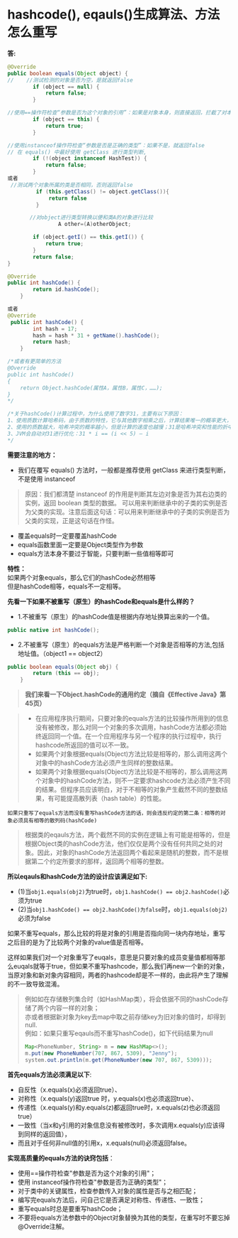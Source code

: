 # hashcode(), eqauls()生成算法、方法怎么重写

**答:**
```java
@Override
public boolean equals(Object object) {
//    //测试检测的对象是否为空，是就返回false
        if (object == null) {
            return false;
        }

//使用==操作符检查“参数是否为这个对象的引用”：如果是对象本身，则直接返回，拦截了对本身调用的情况，算是一种性能优化。
        if (object == this) {
            return true;
        }

//使用instanceof操作符检查“参数是否是正确的类型”：如果不是，就返回false
// 在 equals() 中最好使用 getClass 进行类型判断,
        if (!(object instanceof HashTest)) {
            return false;
        }
或者
 //测试两个对象所属的类是否相同，否则返回false
         if (this.getClass() != object.getClass()){
             return false
         }

       //对object进行类型转换以便和类A的对象进行比较
                A other=(A)otherObject;

        if (object.getI() == this.getI()) {
            return true;
        }
        return false;
}

@Override
public int hashCode() {
        return id.hashCode();
    }

或者
@Override
 public int hashCode() {
        int hash = 17;
        hash = hash * 31 + getName().hashCode();
        return hash;
    }

/*或者有更简单的方法
@Override
public int hashCode()
{
    return Object.hashCode(属性A，属性B，属性C，……);
}
*/

/*关于hashCode()计算过程中，为什么使用了数字31，主要有以下原因：
1、使用质数计算哈希码，由于质数的特性，它与其他数字相乘之后，计算结果唯一的概率更大，哈希冲突的概率更小。
2、使用的质数越大，哈希冲突的概率越小，但是计算的速度也越慢；31是哈希冲突和性能的折中，实际上是实验观测的结果。
3、JVM会自动对31进行优化：31 * i == (i << 5) – i
*/
```
**需要注意的地方：**</br>
- 我们在覆写 equals() 方法时，一般都是推荐使用 getClass 来进行类型判断，不是使用 instanceof

>原因：我们都清楚 instanceof 的作用是判断其左边对象是否为其右边类的实例，返回 boolean 类型的数据。
可以用来判断继承中的子类的实例是否为父类的实现。注意后面这句话：可以用来判断继承中的子类的实例是否为父类的实现，正是这句话在作怪。

- 覆盖equals时一定要覆盖hashCode
- equals函数里面一定要是Object类型作为参数
- equals方法本身不要过于智能，只要判断一些值相等即可

**特性：**</br>
如果两个对象equals，那么它们的hashCode必然相等</br>
但是hashCode相等，equals不一定相等。




**先看一下如果不被重写（原生）的hashCode和equals是什么样的？**
- 1.不被重写（原生）的hashCode值是根据内存地址换算出来的一个值。
```java
public native int hashCode();
```
- 2.不被重写（原生）的equals方法是严格判断一个对象是否相等的方法,包括地址值。（object1 == object2）
```java
public boolean equals(Object obj) {
        return (this == obj);
    }
```
>**我们来看一下Object.hashCode的通用约定（摘自《Effective Java》第45页）**

>- 在应用程序执行期间，只要对象的equals方法的比较操作所用到的信息没有被修改，那么对同一个对象的多次调用，hashCode方法都必须始终返回同一个值。在一个应用程序与另一个程序的执行过程中，执行hashcode所返回的值可以不一致。
>- 如果两个对象根据equals(Object)方法比较是相等的，那么调用这两个对象中的hashCode方法必须产生同样的整数结果。
>- 如果两个对象根据equals(Object)方法比较是不相等的，那么调用这两个对象中的hashCode方法，则不一定要求hashcode方法必须产生不同的结果。但程序员应该明白，对于不相等的对象产生截然不同的整数结果，有可能提高散列表（hash table）的性能。

`如果只重写了equals方法而没有重写hashCode方法的话，则会违反约定的第二条：相等的对象必须具有相等的散列码(hashCode)`</br>

> 根据类的eqauls方法，两个截然不同的实例在逻辑上有可能是相等的，但是根据Object类的hashCode方法，他们仅仅是两个没有任何共同之处的对象。因此，对象的hashCode方法返回两个看起来是随机的整数，而不是根据第二个约定所要求的那样，返回两个相等的整数。

**所以eqauls和hashCode方法的设计应该满足如下:**
- (1)当`obj1.equals(obj2)`为true时，`obj1.hashCode() == obj2.hashCode()`必须为true
- (2)当`obj1.hashCode() == obj2.hashCode()为false`时，`obj1.equals(obj2)`必须为false


如果不重写equals，那么比较的将是对象的引用是否指向同一块内存地址，重写之后目的是为了比较两个对象的value值是否相等。

这样如果我们对一个对象重写了euqals，意思是只要对象的成员变量值都相等那么euqals就等于true，但如果不重写hashcode，那么我们再new一个新的对象，
当原对象和新对象内容相同，两者的hashcode却是不一样的，由此将产生了理解的不一致导致混淆。
>例如如在存储散列集合时（如HashMap类），将会依据不同的hashCode存储了两个内容一样的对象；</br>
亦或者根据新对象为key去map中取之前存储key为旧对象的值时，却得到null.</br>
>例如：如果只重写eqauls而不重写hashCode()，如下代码结果为null
>```java
>Map<PhoneNumber, String> m = new HashMap<>();
>m.put(new PhoneNumber(707, 867, 5309), "Jenny");
>system.out.println(m.get(PhoneNumber(new 707, 867, 5309)));
>```

**首先equals方法必须满足以下**:
- 自反性（x.equals(x)必须返回true）、
- 对称性（x.equals(y)返回true 时，y.equals(x)也必须返回true）、
- 传递性（x.equals(y)和y.equals(z)都返回true时，x.equals(z)也必须返回true）
- 一致性（当x和y引用的对象信息没有被修改时，多次调用x.equals(y)应该得到同样的返回值），
- 而且对于任何非null值的引用x，x.equals(null)必须返回false。

**实现高质量的equals方法的诀窍包括**：
- 使用==操作符检查"参数是否为这个对象的引用"；
- 使用 instanceof操作符检查"参数是否为正确的类型"；
- 对于类中的关键属性，检查参数传入对象的属性是否与之相匹配；
- 编写完equals方法后，问自己它是否满足对称性、传递性、一致性；
- 重写equals时总是要重写hashCode；
- 不要将equals方法参数中的Object对象替换为其他的类型，在重写时不要忘掉@Override注解。